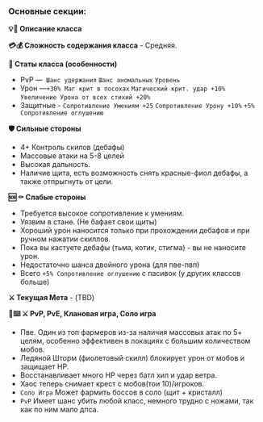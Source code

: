 ### Основные секции:
**💡📖 Описание класса**

**💳💰 Сложность содержания класса** - Средняя.

**🔴 Статы класса (особенности)**   
* PvP —` Шанс удержания` `Шанс аномальных` `Уровень`
* Урон —`+30% Маг крит в посохах` `Магический крит. удар +10%` `Увеличение Урона от всех стихий +20%` 
* Защитные - `Сопротивление Умениям +25` `Сопротивление Урону +10%` `+5% Сопротивление оглушению`

**🛡️ Сильные стороны**  
* 4+ Контроль скилов (дебафы)
* Массовые атаки на 5-8 целей
* Высокая дальность. 
* Наличие щита, есть возможность снять красные-фиол дебафы, а также отпрыгнуть от цели.

**🆘 ⚰️ Слабые стороны**  
* Требуется высокое сопротивление к умениям.
* Уязвим в стане. (Не бафает свои щиты)
* Хороший урон наносится только при прохождении дебафов  и при ручном нажатии скиллов.
* Пока вы кастуете дебафы (тьма, котик, стигма) - вы не наносите урон.
* Недостаточно шанса двойного урона (для пве-пвп)
* Всего `+5% Сопротивление оглушению` с пасивок (у других классов больше)

**⚔️ Текущая Мета** - (TBD)

**🔋⌨️ ⚔️ PvP, PvE, Клановая игра, Соло игра**  
* Пве. Один из топ фармеров из-за наличия массовых атак по 5+ целям, особенно эффективен в локациях с большим количеством мобов.
* Ледяной Шторм (фиолетовый скилл) блокирует урон от мобов и защищает HP. 
* Восстанавливает много HP через батл хил и удар ветра.
* Хаос теперь снимает крест с мобов(тои 10)/игроков.
* `Соло Игра` Может фармить боссов в соло (щит + кристалл)   
* `PvP` Имеет шанс убить любой класс, немного трудно с ножами, так как по ним мало дпса.